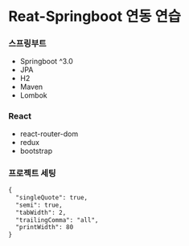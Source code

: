 # Reat-Springboot 연동 연습

### 스프링부트

- Springboot ^3.0
- JPA
- H2
- Maven
- Lombok

### React

- react-router-dom
- redux
- bootstrap

### 프로젝트 세팅

```txt
{
  "singleQuote": true,
  "semi": true,
  "tabWidth": 2,
  "trailingComma": "all",
  "printWidth": 80
}
```
